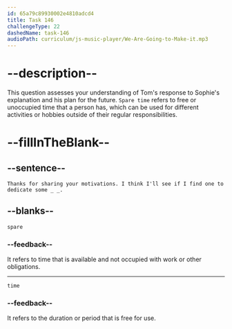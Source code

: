 ```yaml
---
id: 65a79c89930002e4810adcd4
title: Task 146
challengeType: 22
dashedName: task-146
audioPath: curriculum/js-music-player/We-Are-Going-to-Make-it.mp3
---
```


<!--
AUDIO REFERENCE:
Tom: Thanks for sharing your motivations. I think I'll see if I find one to dedicate some spare time.
-->

# --description--

This question assesses your understanding of Tom's response to Sophie's explanation and his plan for the future. `Spare time` refers to free or unoccupied time that a person has, which can be used for different activities or hobbies outside of their regular responsibilities.

# --fillInTheBlank--

## --sentence--

`Thanks for sharing your motivations. I think I'll see if I find one to dedicate some _ _.`

## --blanks--

`spare`

### --feedback--

It refers to time that is available and not occupied with work or other obligations.

---

`time`

### --feedback--

It refers to the duration or period that is free for use.
